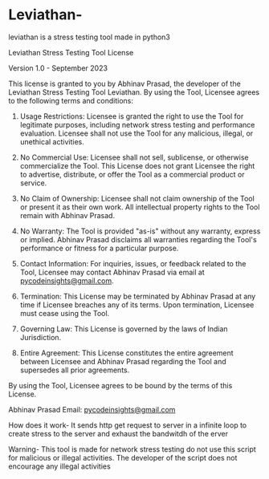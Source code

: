 # Leviathan-
leviathan is a stress testing tool made in python3 

Leviathan Stress Testing Tool License

Version 1.0 - September 2023

This license  is granted to you  by Abhinav Prasad, the developer of the Leviathan Stress Testing Tool Leviathan. By using the Tool, Licensee agrees to the following terms and conditions:

1. Usage Restrictions:
   Licensee is granted the right to use the Tool for legitimate purposes, including network stress testing and performance evaluation. Licensee shall not use the Tool for any malicious, illegal, or unethical activities.

2. No Commercial Use:
   Licensee shall not sell, sublicense, or otherwise commercialize the Tool. This License does not grant Licensee the right to advertise, distribute, or offer the Tool as a commercial product or service.

3. No Claim of Ownership:
   Licensee shall not claim ownership of the Tool or present it as their own work. All intellectual property rights to the Tool remain with Abhinav Prasad.

4. No Warranty:
   The Tool is provided "as-is" without any warranty, express or implied. Abhinav Prasad disclaims all warranties regarding the Tool's performance or fitness for a particular purpose.

5. Contact Information:
   For inquiries, issues, or feedback related to the Tool, Licensee may contact Abhinav Prasad via email at pycodeinsights@gmail.com.

6. Termination:
   This License may be terminated by Abhinav Prasad at any time if Licensee breaches any of its terms. Upon termination, Licensee must cease using the Tool.

7. Governing Law:
   This License is governed by the laws of Indian Jurisdiction.

8. Entire Agreement:
   This License constitutes the entire agreement between Licensee and Abhinav Prasad regarding the Tool and supersedes all prior agreements.

By using the Tool, Licensee agrees to be bound by the terms of this License.

Abhinav Prasad
Email: pycodeinsights@gmail.com

  
How does it work-
It sends http get request to server
in a infinite loop to create stress to the server and exhaust the bandwitdh of the erver


Warning-
This tool is made for network stress testing
do not use this script for malicious or illegal activities.
The developer of the script does not encourage any illegal activities

